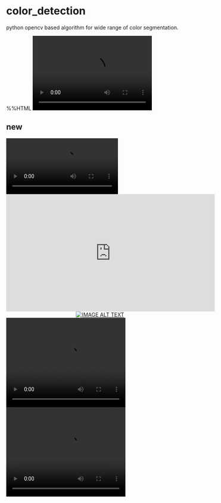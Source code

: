 # color_detection
python opencv based algorithm for wide range of color segmentation.

%%HTML
<video src="video/color_object1.mp4" width="320" height="200" controls preload></video>

## new
<video controls autoplay>
    <source src="video/color_object1.mp4" type="video/mp4"/>
</video>

<vid src="https://github.com/rohitsrivastava78/color_detection/blob/master/video/color_object1.mp4" style=" width:100px ; height:100px " />

<iframe width="560" height="315" src="https://www.youtube.com/embed/dQw4w9WgXcQ" frameborder="0" allow="autoplay; encrypted-media" allowfullscreen></iframe>

<div align="center">
  <a href="https://github.com/rohitsrivastava78/color_detection/blob/master/video/color_object1.mp4"><img src="https://img.youtube.com/vi/YOUTUBE_VIDEO_ID_HERE/0.jpg" alt="IMAGE ALT TEXT"></a>
</div>

<video width="320" height="240" controls>
  <source src="video/color_object1.mp4" type="video/mp4">
</video>

<video width="320" height="240" controls>
  <source type="video/mp4" src="https://robocop79.github.io/Websiteland//Twitter/FLT.mp4">
</video>

